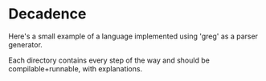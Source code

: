 
Decadence
=========

Here's a small example of a language implemented using 'greg' as a parser
generator.

Each directory contains every step of the way and should be compilable+runnable,
with explanations.